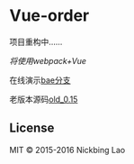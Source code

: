 # Vue-order

项目重构中……

*将使用webpack+Vue*

在线演示[bae分支](https://github.com/giscafer/Vue-order/tree/bae)

老版本源码[old_0.15](https://github.com/giscafer/Vue-order/tree/old_0.15)


## License

MIT © 2015-2016 Nickbing Lao


[1]: https://github.com/giscafer/Vue-order/blob/master/src/assets/overview1.0.png
[2]: https://github.com/giscafer/Vue-order/blob/master/src/assets/manger.png
[3]: https://github.com/giscafer/Vue-order/blob/master/src/assets/userlist.png
[4]: https://github.com/giscafer/Vue-order/blob/master/src/assets/setting.png
